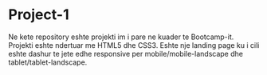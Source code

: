 # Project-1

Ne kete repository eshte projekti im i pare ne kuader te Bootcamp-it. 
Projekti eshte ndertuar me HTML5 dhe CSS3.
Eshte nje landing page ku i cili eshte dashur te jete edhe responsive per mobile/mobile-landscape dhe tablet/tablet-landscape. 
